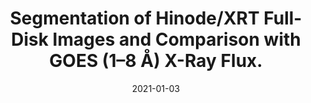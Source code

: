---
title: "Segmentation of Hinode/XRT Full-Disk Images and Comparison with GOES (1–8 Å) X-Ray Flux."
collection: publications
permalink: /publications/2021-adithya
date: 2021-01-03
venue: 'Solar Physics'
link: 'https://doi.org/10.1007/s11207-021-01785-6'
citation: 'H. N. Adithya, R. Kariyappa, I. Shinsuke, K. Kanya, J. Zender, L. Damé, <b>G. Giono</b>, E. DeLuca and M. Weber, “Segmentation of Hinode/XRT Full-Disk Images and Comparison with GOES (1–8 Å) X-Ray Flux.“, <i>Solar Physics</i>, Volume 296, Issue 71, (2021), doi:10.1007/s11207-021-01785-6'
---